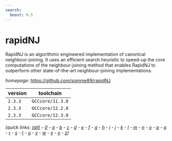 ```yaml
---
search:
  boost: 0.5
---
```

# rapidNJ

RapidNJ is an algorithmic engineered implementation of canonical neighbour-joining. It uses an efficient search heuristic to speed-up the core computations of the neighbour-joining method that enables RapidNJ to outperform other state-of-the-art neighbour-joining implementations.

*homepage*: <https://github.com/somme89/rapidNJ>

version | toolchain
--------|----------
``2.3.3`` | ``GCCcore/11.3.0``
``2.3.3`` | ``GCCcore/12.2.0``
``2.3.3`` | ``GCCcore/12.3.0``


*(quick links: [(all)](../index.md) - [0](../0/index.md) - [a](../a/index.md) - [b](../b/index.md) - [c](../c/index.md) - [d](../d/index.md) - [e](../e/index.md) - [f](../f/index.md) - [g](../g/index.md) - [h](../h/index.md) - [i](../i/index.md) - [j](../j/index.md) - [k](../k/index.md) - [l](../l/index.md) - [m](../m/index.md) - [n](../n/index.md) - [o](../o/index.md) - [p](../p/index.md) - [q](../q/index.md) - [r](../r/index.md) - [s](../s/index.md) - [t](../t/index.md) - [u](../u/index.md) - [v](../v/index.md) - [w](../w/index.md) - [x](../x/index.md) - [y](../y/index.md) - [z](../z/index.md))*


